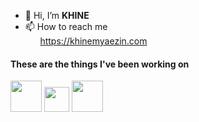 - 👋 Hi, I’m **KHINE**
- 📫 How to reach me<br>
&nbsp;&nbsp;&nbsp;&nbsp;&nbsp;&nbsp;https://khinemyaezin.com
<h4 align="left">These are the things I've been working on</h4>
<p align="left"> 
<img src="https://cdn.jsdelivr.net/gh/devicons/devicon@latest/icons/java/java-original.svg" width=50 height=50 />
<img src="https://cdn.jsdelivr.net/gh/devicons/devicon@latest/icons/spring/spring-original.svg" width=40 height=40/>
<img src="https://cdn.jsdelivr.net/gh/devicons/devicon@latest/icons/angular/angular-original.svg" width=50 height=50 />
</p>

